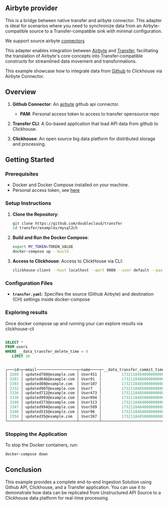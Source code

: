 ## Airbyte provider

This is a bridge between native transfer and airbyte connector.
This adapter is ideal for scenarios where you need to synchronize data from an Airbyte-compatible source to a Transfer-compatible sink with minimal configuration.

We support source airbyte [connectors](https://docs.airbyte.com/category/sources)

This adapter enables integration between [Airbyte](https://docs.airbyte.com/using-airbyte/core-concepts/) and [Transfer](https://github.com/doublecloud/transfer), facilitating the translation of Airbyte's core concepts into Transfer-compatible constructs for streamlined data movement and transformations.


This example showcase how to integrate data from [Github](https://airbyte.com/connectors/github) to Clickhouse via Airbyte Connector.

## Overview

1. **Github Connector**: An [airbyte](https://docs.airbyte.com/integrations/sources/github) github api connector.
    - **PAM**: Personal access token to access to transfer opensource repo

3. **Transfer CLI**: A Go-based application that load API data from github to Clickhouse.

4. **Clickhouse**: An open source big data platform for distributed storage and processing.

## Getting Started

### Prerequisites

- Docker and Docker Compose installed on your machine.
- Personal access token, see [here](https://github.com/settings/tokens)

### Setup Instructions

1. **Clone the Repository**:
   ```bash
   git clone https://github.com/doublecloud/transfer
   cd transfer/examples/mysql2ch
   ```
   
2. **Build and Run the Docker Compose**:
   ```bash
   export MY_TOKEN=TOKEN_VALUE
   docker-compose up --build
   ```

3. **Access to Clickhouse**:
   Access to ClickHouse via CLI:
   ```bash
   clickhouse-client --host localhost --port 9000 --user default --password 'ch_password'
   ```

### Configuration Files

- **`transfer.yaml`**: Specifies the source (Github Airbyte) and destination (CH) settings inside docker-compose

### Exploring results

Once docker compose up and running your can explore results via clickhouse-cli


```sql

SELECT *
FROM users
WHERE __data_transfer_delete_time = 0
   LIMIT 10


┌───id─┬─email──────────────────┬─name────┬─__data_transfer_commit_time─┬─__data_transfer_delete_time─┐
│ 3269 │ updated760@example.com │ User451 │         1732118484000000000 │                           0 │
│ 3281 │ updated646@example.com │ User91  │         1732118486000000000 │                           0 │
│ 3303 │ updated89@example.com  │ User107 │         1732118485000000000 │                           0 │
│ 3332 │ updated907@example.com │ User7   │         1732118485000000000 │                           0 │
│ 3336 │ updated712@example.com │ User473 │         1732118485000000000 │                           0 │
│ 3338 │ updated993@example.com │ User894 │         1732118485000000000 │                           0 │
│ 3340 │ updated373@example.com │ User313 │         1732118484000000000 │                           0 │
│ 3347 │ updated994@example.com │ User589 │         1732118484000000000 │                           0 │
│ 3348 │ updated515@example.com │ User96  │         1732118484000000000 │                           0 │
│ 3354 │ updated35@example.com  │ User267 │         1732118485000000000 │                           0 │
└──────┴────────────────────────┴─────────┴─────────────────────────────┴─────────────────────────────┘
```

### Stopping the Application

To stop the Docker containers, run:

```bash
docker-compose down
```

## Conclusion

This example provides a complete end-to-end Ingestion Solution using Github API, Clickhouse, and a Transfer application. You can use it to demonstrate how data can be replicated from Unstructured API Source to a Clickhouse data platform for real-time processing.
